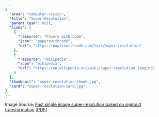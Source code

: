 ```yaml
---
{
  "area": "computer-vision",
  "title": "Super-Resolution",
  "parent_task": null,
  "links": [
    {
      "resource": "Papers with Code",
      "icon": "paperswithcode",
      "url": "https://paperswithcode.com/task/super-resolution"
    },
    {
      "resource": "Wikipedia",
      "icon": "wikipedia",
      "url": "https://en.wikipedia.org/wiki/Super-resolution_imaging"
    }
  ],
  "thumbnail": "super-resolution-thumb.jpg",
  "card": "super-resolution-card.jpg"
}
---
```

Image Source: [Fast single image super-resolution based on sigmoid transformation](https://www.semanticscholar.org/paper/Fast-single-image-super-resolution-based-on-sigmoid-Wang-Lin/d77cf839f7d665b8f4b717b76ab1ffe458c81467) [[PDF](https://arxiv.org/ftp/arxiv/papers/1708/1708.07029.pdf)]  